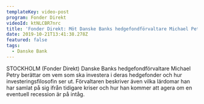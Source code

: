 ```yaml
---
templateKey: video-post
program: Fonder Direkt
videoId: ktNLCBR7nrc
title: 'Fonder Direkt: Möt Danske Banks hedgefondförvaltare Michael Petry'
date: 2019-10-21T13:41:38.278Z
featured: false
tags:
  - Danske Bank
---
```

STOCKHOLM (Fonder Direkt) Danske Banks hedgefondförvaltare Michael Petry berättar om vem som ska investera i deras hedgefonder och hur investeringsfilosofin ser ut. Förvaltaren beskriver även vilka lärdomar han har samlat på sig ifrån tidigare kriser och hur han kommer att agera om en eventuell recession är på intåg.
